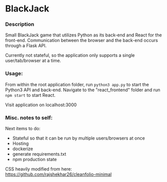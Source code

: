# BlackJack

### Description
Small BlackJack game that utilizes Python as its back-end and React for the front-end.  Communication between the browser and the back-end occurs through a Flask API.  

Currently not stateful, so the application only supports a single user/tab/browser at a time.

### Usage:

From within the root application folder, run `python3 app.py` to start the Python3 API and back-end.
Navigate to the "react_frontend" folder and run `npm start` to start React. 

Visit application on localhost:3000

### Misc. notes to self:

Next items to do:

- Stateful so that it can be run by multiple users/browsers at once
- Hosting
- dockerize
- generate requirements.txt
- npm production state

CSS heavily modified from here: https://github.com/rajshekhar26/cleanfolio-minimal
